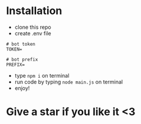 # Installation
- clone this repo
- create .env file
```
# bot token
TOKEN=

# bot prefix
PREFIX=
```
- type `npm i` on terminal
- run code by typing `node main.js` on terminal
- enjoy!

# Give a star if you like it <3